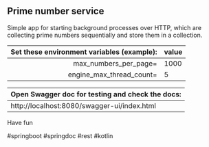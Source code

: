 ## Prime number service

Simple app for starting background processes over HTTP, which are collecting prime numbers sequentially and store them in a collection.

|Set these environment variables (example):|value|
|-----:|-----------|
|max_numbers_per_page=|1000|
|engine_max_thread_count=|5|


|Open Swagger doc for testing and check the docs:|
|----------------|
|http://localhost:8080/swagger-ui/index.html|

Have fun

#springboot #springdoc #rest #kotlin
